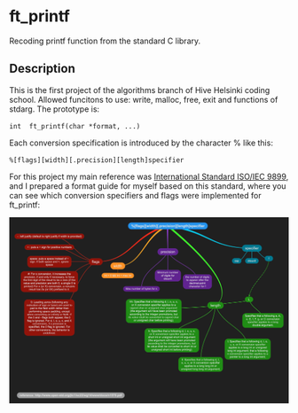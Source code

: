 # ft_printf
Recoding printf function from the standard C library.

## Description
This is the first project of the algorithms branch of Hive Helsinki coding school.
Allowed funcitons to use: write, malloc, free, exit and functions of stdarg.
The prototype is:
```
int  ft_printf(char *format, ...)
```
Each conversion specification is introduced by the character % like this:
```
%[flags][width][.precision][length]specifier
```
For this project my main reference was [International Standard ISO/IEC 9899](https://www.open-std.org/jtc1/sc22/wg14/www/docs/n1570.pdf), and I prepared a format guide for myself based on this standard, where you can see which conversion specifiers and flags were implemented for ft_printf:

![format guide](printf_format_guide.png)

